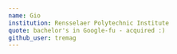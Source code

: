 ```yaml
---
name: Gio
institution: Rensselaer Polytechnic Institute
quote: bachelor's in Google-fu - acquired :)
github_user: tremag
---
```

